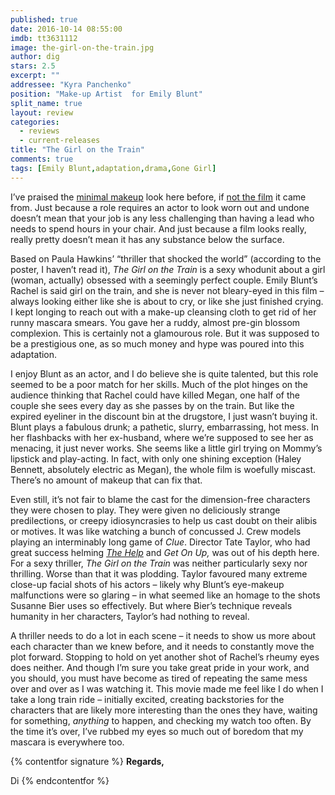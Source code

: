 ```yaml
---
published: true
date: 2016-10-14 08:55:00
imdb: tt3631112
image: the-girl-on-the-train.jpg
author: dig
stars: 2.5
excerpt: ""
addressee: "Kyra Panchenko"
position: "Make-up Artist  for Emily Blunt"
split_name: true
layout: review
categories: 
  - reviews
  - current-releases
title: "The Girl on the Train"
comments: true
tags: [Emily Blunt,adaptation,drama,Gone Girl]
---
```

I’ve praised the [minimal makeup](http://www.dearcastandcrew.com/content/2015/1/4/wild.html) look here before, if [not the film](http://www.dearcastandcrew.com/content/2015/11/26/secret-in-their-eyes.html) it came from. Just because a role requires an actor to look worn out and undone doesn’t mean that your job is any less challenging than having a lead who needs to spend hours in your chair. And just because a film looks really, really pretty doesn’t mean it has any substance below the surface.

Based on Paula Hawkins’ “thriller that shocked the world” (according to the poster, I haven’t read it), _The Girl on the Train_ is a sexy whodunit about a girl (woman, actually) obsessed with a seemingly perfect couple. Emily Blunt’s Rachel is said girl on the train, and she is never not bleary-eyed in this film – always looking either like she is about to cry, or like she just finished crying. I kept longing to reach out with a make-up cleansing cloth to get rid of her runny mascara smears. You gave her a ruddy, almost pre-gin blossom complexion. This is certainly not a glamourous role. But it was supposed to be a prestigious one, as so much money and hype was poured into this adaptation. 

I enjoy Blunt as an actor, and I do believe she is quite talented, but this role seemed to be a poor match for her skills. Much of the plot hinges on the audience thinking that Rachel could have killed Megan, one half of the couple she sees every day as she passes by on the train. But like the expired eyeliner in the discount bin at the drugstore, I just wasn’t buying it. Blunt plays a fabulous drunk; a pathetic, slurry, embarrassing, hot mess. In her flashbacks with her ex-husband, where we’re supposed to see her as menacing, it just never works. She seems like a little girl trying on Mommy’s lipstick and play-acting. In fact, with only one shining exception (Haley Bennett, absolutely electric as Megan), the whole film is woefully miscast. There’s no amount of makeup that can fix that.

Even still, it’s not fair to blame the cast for the dimension-free characters they were chosen to play. They were given no deliciously strange predilections, or creepy idiosyncrasies to help us cast doubt on their alibis or motives. It was like watching a bunch of concussed J. Crew models playing an interminably long game of _Clue_. Director Tate Taylor, who had great success helming [_The Help_](http://www.dearcastandcrew.com/content/2012/3/3/the-help.html) and _Get On Up,_ was out of his depth here. For a sexy thriller, _The Girl on the Train_ was neither particularly sexy nor thrilling. Worse than that it was plodding. Taylor favoured many extreme close-up facial shots of his actors – likely why Blunt’s eye-makeup malfunctions were so glaring – in what seemed like an homage to the shots Susanne Bier uses so effectively. But where Bier’s technique reveals humanity in her characters, Taylor’s had nothing to reveal. 

A thriller needs to do a lot in each scene – it needs to show us more about each character than we knew before, and it needs to constantly move the plot forward. Stopping to hold on yet another shot of Rachel’s rheumy eyes does neither. And though I’m sure you take great pride in your work, and you should, you must have become as tired of repeating the same mess over and over as I was watching it. This movie made me feel like I do when I take a long train ride – initially excited, creating backstories for the characters that are likely more interesting than the ones they have, waiting for something, _anything_ to happen, and checking my watch too often. By the time it’s over, I’ve rubbed my eyes so much out of boredom that my mascara is everywhere too.

{% contentfor signature %}
**Regards,**

Di
{% endcontentfor %}